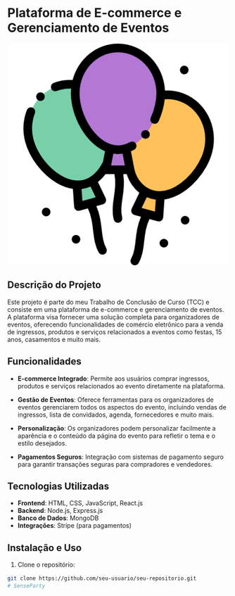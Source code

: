 # Plataforma de E-commerce e Gerenciamento de Eventos

![Logo](balao.png)

## Descrição do Projeto

Este projeto é parte do meu Trabalho de Conclusão de Curso (TCC) e consiste em uma plataforma de e-commerce e gerenciamento de eventos. A plataforma visa fornecer uma solução completa para organizadores de eventos, oferecendo funcionalidades de comércio eletrônico para a venda de ingressos, produtos e serviços relacionados a eventos como festas, 15 anos, casamentos e muito mais.

## Funcionalidades

- **E-commerce Integrado**: Permite aos usuários comprar ingressos, produtos e serviços relacionados ao evento diretamente na plataforma.
  
- **Gestão de Eventos**: Oferece ferramentas para os organizadores de eventos gerenciarem todos os aspectos do evento, incluindo vendas de ingressos, lista de convidados, agenda, fornecedores e muito mais.

- **Personalização**: Os organizadores podem personalizar facilmente a aparência e o conteúdo da página do evento para refletir o tema e o estilo desejados.

- **Pagamentos Seguros**: Integração com sistemas de pagamento seguro para garantir transações seguras para compradores e vendedores.

## Tecnologias Utilizadas

- **Frontend**: HTML, CSS, JavaScript, React.js
- **Backend**: Node.js, Express.js
- **Banco de Dados**: MongoDB
- **Integrações**: Stripe (para pagamentos)

## Instalação e Uso

1. Clone o repositório:

```bash
git clone https://github.com/seu-usuario/seu-repositorio.git
# SenseParty
